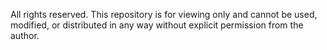 All rights reserved. This repository is for viewing only and cannot be used, modified, or distributed in any way without explicit permission from the author.
